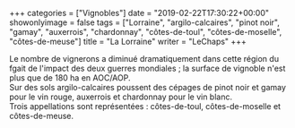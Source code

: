 +++
categories = ["Vignobles"]
date = "2019-02-22T17:30:22+00:00"
showonlyimage = false
tags = ["Lorraine", "argilo-calcaires", "pinot noir", "gamay", "auxerrois", "chardonnay", "côtes-de-toul", "côtes-de-moselle", "côtes-de-meuse"]
title = "La Lorraine"
writer = "LeChaps"
+++

Le nombre de vignerons a diminué dramatiquement dans cette région du fgait de l'impact des deux guerres mondiales ; la surface de vignoble n'est plus que de 180 ha en AOC/AOP.  
Sur des sols argilo-calcaires poussent des cépages de pinot noir et gamay pour le vin rouge, auxerrois et chardonnay pour le vin blanc.  
Trois appellations sont représentées : côtes-de-toul, côtes-de-moselle et côtes-de-meuse.
